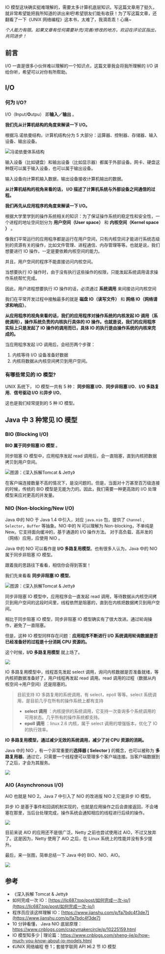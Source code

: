 IO 模型这块确实挺难理解的，需要太多计算机底层知识。写这篇文章用了挺久，就非常希望能把我所知道的讲出来吧!希望朋友们能有收获！为了写这篇文章，还翻看了一下《UNIX 网络编程》这本书，太难了，我滴乖乖！心痛~

_个人能力有限。如果文章有任何需要补充/完善/修改的地方，欢迎在评论区指出，共同进步！_

## 前言

I/O 一直是很多小伙伴难以理解的一个知识点，这篇文章我会将我所理解的 I/O 讲给你听，希望可以对你有所帮助。

## I/O

### 何为 I/O?

I/O（**I**nput/**O**utpu） 即**输入／输出** 。

**我们先从计算机结构的角度来解读一下 I/O。**

根据冯.诺依曼结构，计算机结构分为 5 大部分：运算器、控制器、存储器、输入设备、输出设备。

![冯诺依曼体系结构](IO模型.assets/20190624122126398.jpeg)

输入设备（比如键盘）和输出设备（比如显示器）都属于外部设备。网卡、硬盘这种既可以属于输入设备，也可以属于输出设备。

输入设备向计算机输入数据，输出设备接收计算机输出的数据。

**从计算机结构的视角来看的话， I/O 描述了计算机系统与外部设备之间通信的过程。**

**我们再先从应用程序的角度来解读一下 I/O。**

根据大学里学到的操作系统相关的知识：为了保证操作系统的稳定性和安全性，一个进程的地址空间划分为 **用户空间（User space）** 和 **内核空间（Kernel space ）** 。

像我们平常运行的应用程序都是运行在用户空间，只有内核空间才能进行系统态级别的资源有关的操作，比如文件管理、进程通信、内存管理等等。也就是说，我们想要进行 IO 操作，一定是要依赖内核空间的能力。

并且，用户空间的程序不能直接访问内核空间。

当想要执行 IO 操作时，由于没有执行这些操作的权限，只能发起系统调用请求操作系统帮忙完成。

因此，用户进程想要执行 IO 操作的话，必须通过 **系统调用** 来间接访问内核空间

我们在平常开发过程中接触最多的就是 **磁盘 IO（读写文件）** 和 **网络 IO（网络请求和响应）**。

**从应用程序的视角来看的话，我们的应用程序对操作系统的内核发起 IO 调用（系统调用），操作系统负责的内核执行具体的 IO 操作。也就是说，我们的应用程序实际上只是发起了 IO 操作的调用而已，具体 IO 的执行是由操作系统的内核来完成的。**

当应用程序发起 I/O 调用后，会经历两个步骤：

1. 内核等待 I/O 设备准备好数据
2. 内核将数据从内核空间拷贝到用户空间。

### 有哪些常见的 IO 模型?

UNIX 系统下， IO 模型一共有 5 种： **同步阻塞 I/O**、**同步非阻塞 I/O**、**I/O 多路复用**、**信号驱动 I/O** 和**异步 I/O**。

这也是我们经常提到的 5 种 IO 模型。

## Java 中 3 种常见 IO 模型

### BIO (Blocking I/O)

**BIO 属于同步阻塞 IO 模型** 。

同步阻塞 IO 模型中，应用程序发起 read 调用后，会一直阻塞，直到内核把数据拷贝到用户空间。

![图源：《深入拆解Tomcat & Jetty》](IO模型.assets/6a9e704af49b4380bb686f0c96d33b81~tplv-k3u1fbpfcp-watermark.image)

在客户端连接数量不高的情况下，是没问题的。但是，当面对十万甚至百万级连接的时候，传统的 BIO 模型是无能为力的。因此，我们需要一种更高效的 I/O 处理模型来应对更高的并发量。

### NIO (Non-blocking/New I/O)

Java 中的 NIO 于 Java 1.4 中引入，对应 `java.nio` 包，提供了 `Channel` , `Selector`，`Buffer` 等抽象。NIO 中的 N 可以理解为 Non-blocking，不单纯是 New。它支持面向缓冲的，基于通道的 I/O 操作方法。 对于高负载、高并发的（网络）应用，应使用 NIO 。

Java 中的 NIO 可以看作是 **I/O 多路复用模型**。也有很多人认为，Java 中的 NIO 属于同步非阻塞 IO 模型。

跟着我的思路往下看看，相信你会得到答案！

我们先来看看 **同步非阻塞 IO 模型**。

![图源：《深入拆解Tomcat & Jetty》](IO模型.assets/bb174e22dbe04bb79fe3fc126aed0c61~tplv-k3u1fbpfcp-watermark.image)

同步非阻塞 IO 模型中，应用程序会一直发起 read 调用，等待数据从内核空间拷贝到用户空间的这段时间里，线程依然是阻塞的，直到在内核把数据拷贝到用户空间。

相比于同步阻塞 IO 模型，同步非阻塞 IO 模型确实有了很大改进。通过轮询操作，避免了一直阻塞。

但是，这种 IO 模型同样存在问题：**应用程序不断进行 I/O 系统调用轮询数据是否已经准备好的过程是十分消耗 CPU 资源的。**

这个时候，**I/O 多路复用模型** 就上场了。

![](IO模型.assets/88ff862764024c3b8567367df11df6ab~tplv-k3u1fbpfcp-watermark.image)

IO 多路复用模型中，线程首先发起 select 调用，询问内核数据是否准备就绪，等内核把数据准备好了，用户线程再发起 read 调用。read 调用的过程（数据从内核空间->用户空间）还是阻塞的。

> 目前支持 IO 多路复用的系统调用，有 select，epoll 等等。select 系统调用，是目前几乎在所有的操作系统上都有支持
>
> - **select 调用** ：内核提供的系统调用，它支持一次查询多个系统调用的可用状态。几乎所有的操作系统都支持。
> - **epoll 调用** ：linux 2.6 内核，属于 select 调用的增强版本，优化了 IO 的执行效率。

**IO 多路复用模型，通过减少无效的系统调用，减少了对 CPU 资源的消耗。**

Java 中的 NIO ，有一个非常重要的**选择器 ( Selector )** 的概念，也可以被称为 **多路复用器**。通过它，只需要一个线程便可以管理多个客户端连接。当客户端数据到了之后，才会为其服务。

![](IO模型.assets/0f483f2437ce4ecdb180134270a00144~tplv-k3u1fbpfcp-watermark.image)

### AIO (Asynchronous I/O)

AIO 也就是 NIO 2。Java 7 中引入了 NIO 的改进版 NIO 2,它是异步 IO 模型。

异步 IO 是基于事件和回调机制实现的，也就是应用操作之后会直接返回，不会堵塞在那里，当后台处理完成，操作系统会通知相应的线程进行后续的操作。

![](IO模型.assets/3077e72a1af049559e81d18205b56fd7~tplv-k3u1fbpfcp-watermark.image)

目前来说 AIO 的应用还不是很广泛。Netty 之前也尝试使用过 AIO，不过又放弃了。这是因为，Netty 使用了 AIO 之后，在 Linux 系统上的性能并没有多少提升。

最后，来一张图，简单总结一下 Java 中的 BIO、NIO、AIO。

![](IO模型.assets/33b193457c928ae02217480f994814b6.png)

## 参考

- 《深入拆解 Tomcat & Jetty》
- 如何完成一次 IO：[https://llc687.top/post/如何完成一次-io/](https://llc687.top/post/如何完成一次-io/)
- 程序员应该这样理解 IO：[https://www.jianshu.com/p/fa7bdc4f3de7](https://www.jianshu.com/p/fa7bdc4f3de7)
- 10 分钟看懂， Java NIO 底层原理：https://www.cnblogs.com/crazymakercircle/p/10225159.html
- IO 模型知多少 | 理论篇：https://www.cnblogs.com/sheng-jie/p/how-much-you-know-about-io-models.html
- 《UNIX 网络编程 卷 1；套接字联网 API 》6.2 节 IO 模型
